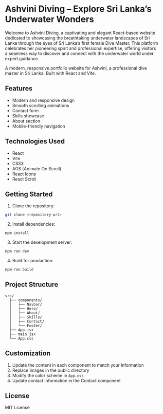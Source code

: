 # Ashvini Diving – Explore Sri Lanka’s Underwater Wonders
Welcome to Ashvini Diving, a captivating and elegant React-based website dedicated to showcasing the breathtaking underwater landscapes of Sri Lanka through the eyes of Sri Lanka’s first female Dive Master. This platform celebrates her pioneering spirit and professional expertise, offering visitors a seamless way to discover and connect with the underwater world under expert guidance.







A modern, responsive portfolio website for Ashvini, a professional dive master in Sri Lanka. Built with React and Vite.

## Features

- Modern and responsive design
- Smooth scrolling animations
- Contact form
- Skills showcase
- About section
- Mobile-friendly navigation

## Technologies Used

- React
- Vite
- CSS3
- AOS (Animate On Scroll)
- React Icons
- React Scroll

## Getting Started

1. Clone the repository:
```bash
git clone <repository-url>
```

2. Install dependencies:
```bash
npm install
```

3. Start the development server:
```bash
npm run dev
```

4. Build for production:
```bash
npm run build
```

## Project Structure

```
src/
  ├── components/
  │   ├── Navbar/
  │   ├── Hero/
  │   ├── About/
  │   ├── Skills/
  │   ├── Contact/
  │   └── Footer/
  ├── App.jsx
  ├── main.jsx
  └── App.css
```

## Customization

1. Update the content in each component to match your information
2. Replace images in the public directory
3. Modify the color scheme in `App.css`
4. Update contact information in the Contact component

## License

MIT License
